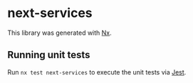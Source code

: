 # next-services

This library was generated with [Nx](https://nx.dev).

## Running unit tests

Run `nx test next-services` to execute the unit tests via [Jest](https://jestjs.io).
